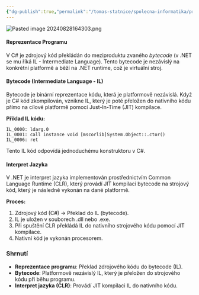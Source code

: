 ```yaml
---
{"dg-publish":true,"permalink":"/tomas-statnice/spolecna-informatika/programovaci-jazyk/nativni-a-interpretovany-beh-rizeni-prekladu-a-sestaveni-programu/reprezentace-programu-bytecode-interpret-jazyka/","tags":["tomas","spolecna_informatika","programovaci_jazyky"],"noteIcon":""}
---
```


![Pasted image 20240828164303.png](/img/user/assets/img/Pasted%20image%2020240828164303.png)
#### Reprezentace Programu
V C# je zdrojový kód překládán do meziproduktu zvaného *bytecode* (v .NET se mu říká IL - Intermediate Language). Tento bytecode je nezávislý na konkrétní platformě a běží na .NET runtime, což je virtuální stroj.

#### Bytecode (Intermediate Language - IL)
Bytecode je binární reprezentace kódu, která je platformově nezávislá. Když je C# kód zkompilován, vznikne IL, který je poté přeložen do nativního kódu přímo na cílové platformě pomocí Just-In-Time (JIT) kompilace.

**Příklad IL kódu:**
```assembly
IL_0000: ldarg.0
IL_0001: call instance void [mscorlib]System.Object::.ctor()
IL_0006: ret
```
Tento IL kód odpovídá jednoduchému konstruktoru v C#.

#### Interpret Jazyka
V .NET je interpret jazyka implementován prostřednictvím Common Language Runtime (CLR), který provádí JIT kompilaci bytecode na strojový kód, který je následně vykonán na dané platformě.

**Proces:**
1. Zdrojový kód (C#) → Překlad do IL (bytecode).
2. IL je uložen v souborech .dll nebo .exe.
3. Při spuštění CLR překládá IL do nativního strojového kódu pomocí JIT kompilace.
4. Nativní kód je vykonán procesorem.

### Shrnutí
- **Reprezentace programu**: Překlad zdrojového kódu do bytecode (IL).
- **Bytecode**: Platformově nezávislý IL, který je přeložen do strojového kódu při běhu programu.
- **Interpret jazyka (CLR)**: Provádí JIT kompilaci IL do nativního kódu.